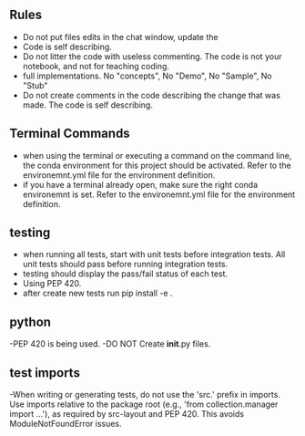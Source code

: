 ## Rules
- Do not put files edits in the chat window, update the 
- Code is self describing. 
- Do not litter the code with useless commenting. The code is not your notebook, and not for teaching coding.
- full implementations. No "concepts", No "Demo", No "Sample", No "Stub"
- Do not create comments in the code describing the change that was made. The code is self describing.

## Terminal Commands
- when using the terminal or executing a command on the command line, the conda environment for this project should be activated. Refer to the environemnt.yml file for the environment definition.
- if you have a terminal already open, make sure the right conda environemnt is set. Refer to the environemnt.yml file for the environment definition.

## testing
- when running all tests, start with unit tests before integration tests. All unit tests should pass before running integration tests.
- testing should display the pass/fail status of each test.
- Using PEP 420. 
- after create new tests run pip install -e .

## python
-PEP 420 is being used.
-DO NOT Create __init__.py files.

## test imports
-When writing or generating tests, do not use the 'src.' prefix in imports. Use imports relative to the package root (e.g., 'from collection.manager import ...'), as required by src-layout and PEP 420. This avoids ModuleNotFoundError issues.